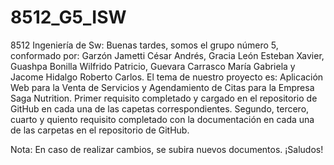 # 8512_G5_ISW
8512 Ingeniería de Sw:
Buenas tardes, somos el grupo número 5, conformado por:
Garzón Jametti César Andrés,
Gracia León Esteban Xavier,
Guashpa Bonilla Wilfrido Patricio,
Guevara Carrasco María Gabriela y 
Jacome Hidalgo Roberto Carlos.
El tema de nuestro proyecto es: Aplicación Web para la Venta de Servicios y Agendamiento de Citas para la
Empresa Saga Nutrition.
Primer requisito completado y cargado en el repositorio de GitHub en cada una de las capetas correspondientes. 
Segundo, tercero, cuarto y quiento requisito completado con la documentación en cada una de las carpetas en el repositorio de GitHub.

Nota: En caso de realizar cambios, se subira nuevos documentos.
¡Saludos!
